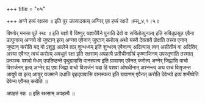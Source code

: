 +++
title = "०५"

+++
अग्ने हव्यं रक्षस्व ॥ इति पुर उपसादयत्य् अग्निर् एव हव्यं रक्षते ॥म्स्_४,१।५॥  
    
विष्णोर् मनसा पूते स्थः ॥ इति यज्ञो वै विष्णुर् यज्ञायैवैने पुनाति देवो वः सवितोत्पुनात्व् इति सवितृप्रसूत एवैना उत्पुनात्य् अग्नये वो जुष्टान् इत्य् अग्नय एवैनान् जुष्टान् करोत्य् अथो यस्यै देवतायै प्रोक्षति तस्या एनान् जुष्टान् करोति यद् वो ऽशुद्ध आलेभे तञ् शुन्धध्वम् इति शुन्धत्य् एवैनान्य् अदित्यास् त्वग् असीतीयं वा अदितिर् अस्या एवैनत् त्वचं करोत्य् अवधूतं रक्षा इति रक्षसाम् अपहत्यै प्रतीचीनग्रीवं कृष्णाजिनम् उपस्तृणाति तस्मात् प्रत्यञ्चः पशवो मेधम् उपतिष्ठन्ते पृथुग्रावासि वानस्पत्य इति ग्रावाणम् एवैनत् करोत्य् अग्नेर् जिह्वासि वाचो विसर्जनम् इत्य् अग्नेर् ह्य् एषा जिह्वा वाचो विसर्जनं यदा हि पशवा ओषधीनाम् अश्नन्त्य् अथ वाचं विसृजन्त आयुषे वा इत्य् आयुर् यजमाने दधाति बृहद्ग्रावासि वानस्पत्य इति ग्रावाणम् एवैनत् करोति देवेभ्यो हव्यं शमीष्वेति देवेभ्य एवैनत् करोति ॥  
    
अपहतं रक्षः ॥ इति रक्षसाम् अपहत्यै ॥  
    
